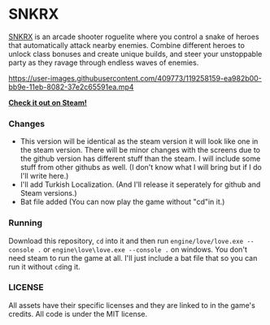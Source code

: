 



# SNKRX

[SNKRX](https://store.steampowered.com/app/915310/SNKRX/) is an arcade shooter roguelite where you control a snake of heroes that automatically attack nearby enemies.
Combine different heroes to unlock class bonuses and create unique builds, and steer your unstoppable party as they ravage through endless waves of enemies.

https://user-images.githubusercontent.com/409773/119258159-ea982b00-bb9e-11eb-8082-37e2c65591ea.mp4

[**Check it out on Steam!**](https://store.steampowered.com/app/915310/SNKRX/)

### Changes

- This version will be identical as the steam version it will look like one in the steam version. There will be minor changes with the screens due to the github version has different stuff than the steam. I will include some stuff from other githubs as well. (I don't know what I will bring but if I do I'll write here.)
- I'll add Turkish Localization. (And I'll release it seperately for github and Steam versions.)
- Bat file added (You can now play the game without "cd"in it.)

### Running

Download this repository, `cd` into it and then run `engine/love/love.exe --console .` or 
`engine\love\love.exe --console .` on windows. You don't need steam to run the game at all. I'll just include a bat file that so you can run it without `cd`ing it.

### LICENSE

All assets have their specific licenses and they are linked to in the game's credits. All code is under the MIT license.
